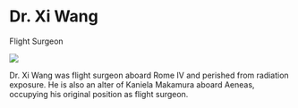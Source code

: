 # Dr. Xi Wang

Flight Surgeon

![](https://media.franciscanhealth.org/-/providers/profile-images/1760619282.jpg?rev=a8588dd5ed5d4f71834f9791d5235036)

Dr. Xi Wang was flight surgeon aboard Rome IV and perished from radiation exposure. He is also an alter of Kaniela Makamura aboard Aeneas, occupying his original position as flight surgeon.
